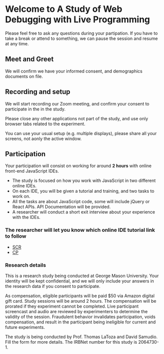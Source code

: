 # Welcome to A Study of Web Debugging with Live Programming

Please feel free to ask any questions during your partipation. If you have to take a break or attend to something, we can pause the session and resume at any time.

## Meet and Greet

We will confirm we have your informed consent, and demographics documents on file.

## Recording and setup

We will start recording our Zoom meeting, and confirm your consent to participate in the in the study.


Please close any other applications not part of the study, and use only browser tabs related to the experiment.

You can use your usual setup (e.g. multiple displays), please share all your screens, not aonly the active window.

## Participation

Your participation will consist on working for around **2 hours** with online front-end JavaScript IDEs.
   - The study is focused on how you work with JavaScript in two different online IDEs.
   - On each IDE, you will be given a tutorial and training, and two tasks to work on. 
   - All the tasks are about JavaScript code, some will include jQuery or React APIs. API Documentation will be provided.
   - A researcher will conduct a short exit interview about your experience with the IDEs.

### The researcher will let you know which online IDE tutorial link to follow
- [SCR](https://github.com/luminaxster/2024-study-a/blob/main/Tool-SCR-tutorial.md)
- [CP](https://github.com/luminaxster/2024-study-a/blob/main/Tool-CP-tutorial.md)


### Research details
This is a research study being conducted at George Mason University. Your identity will be kept confidential, and we will only include your answers in the research data if you consent to participate.

As compensation, eligible participants will be paid $50 via Amazon digital gift card. Study sessions will be around 2 hours. The compensation will be prorated if they experiment cannot be completed. Live participant screencast and audio are reviewed by experimenters to determine the validity of the session. Fraudulent behavior invalidates participation, voids compensation, and result in the participant being ineligible for current and future experiments.

The study is being conducted by Prof. Thomas LaToza and David Samudio. Fill the form for more details. The IRBNet number for this study is 2064730-1.
